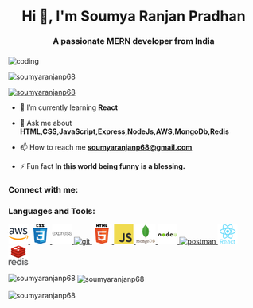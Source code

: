 
<h1 align="center">Hi 👋, I'm Soumya Ranjan Pradhan</h1>
<h3 align="center">A passionate MERN developer from India</h3>
<img align="middle" alt="coding" width="800" src="https://cdn.dribbble.com/users/348324/screenshots/14276162/200926_mr.png?compress=1&resize=450x338&vertical=top">
<p align="left"> <img src="https://komarev.com/ghpvc/?username=soumyaranjanp68&label=Profile%20views&color=0e75b6&style=flat" alt="soumyaranjanp68" /> </p>

<p align="left"> <a href="https://github.com/ryo-ma/github-profile-trophy"><img src="https://github-profile-trophy.vercel.app/?username=soumyaranjanp68" alt="soumyaranjanp68" /></a> </p>

- 🌱 I’m currently learning **React**

- 💬 Ask me about **HTML,CSS,JavaScript,Express,NodeJs,AWS,MongoDb,Redis**

- 📫 How to reach me **soumyaranjanp68@gmail.com**

- ⚡ Fun fact **In this world being funny is a blessing.**

<h3 align="left">Connect with me:</h3>
<p align="left">
</p>

<h3 align="left">Languages and Tools:</h3>
<p align="left"> <a href="https://aws.amazon.com" target="_blank" rel="noreferrer"> <img src="https://raw.githubusercontent.com/devicons/devicon/master/icons/amazonwebservices/amazonwebservices-original-wordmark.svg" alt="aws" width="40" height="40"/> </a> <a href="https://www.w3schools.com/css/" target="_blank" rel="noreferrer"> <img src="https://raw.githubusercontent.com/devicons/devicon/master/icons/css3/css3-original-wordmark.svg" alt="css3" width="40" height="40"/> </a> <a href="https://expressjs.com" target="_blank" rel="noreferrer"> <img src="https://raw.githubusercontent.com/devicons/devicon/master/icons/express/express-original-wordmark.svg" alt="express" width="40" height="40"/> </a> <a href="https://git-scm.com/" target="_blank" rel="noreferrer"> <img src="https://www.vectorlogo.zone/logos/git-scm/git-scm-icon.svg" alt="git" width="40" height="40"/> </a> <a href="https://www.w3.org/html/" target="_blank" rel="noreferrer"> <img src="https://raw.githubusercontent.com/devicons/devicon/master/icons/html5/html5-original-wordmark.svg" alt="html5" width="40" height="40"/> </a> <a href="https://developer.mozilla.org/en-US/docs/Web/JavaScript" target="_blank" rel="noreferrer"> <img src="https://raw.githubusercontent.com/devicons/devicon/master/icons/javascript/javascript-original.svg" alt="javascript" width="40" height="40"/> </a> <a href="https://www.mongodb.com/" target="_blank" rel="noreferrer"> <img src="https://raw.githubusercontent.com/devicons/devicon/master/icons/mongodb/mongodb-original-wordmark.svg" alt="mongodb" width="40" height="40"/> </a> <a href="https://nodejs.org" target="_blank" rel="noreferrer"> <img src="https://raw.githubusercontent.com/devicons/devicon/master/icons/nodejs/nodejs-original-wordmark.svg" alt="nodejs" width="40" height="40"/> </a> <a href="https://postman.com" target="_blank" rel="noreferrer"> <img src="https://www.vectorlogo.zone/logos/getpostman/getpostman-icon.svg" alt="postman" width="40" height="40"/> </a> <a href="https://reactjs.org/" target="_blank" rel="noreferrer"> <img src="https://raw.githubusercontent.com/devicons/devicon/master/icons/react/react-original-wordmark.svg" alt="react" width="40" height="40"/> </a> <a href="https://redis.io" target="_blank" rel="noreferrer"> <img src="https://raw.githubusercontent.com/devicons/devicon/master/icons/redis/redis-original-wordmark.svg" alt="redis" width="40" height="40"/> </a> </p>

<p><img align="left" src="https://github-readme-stats.vercel.app/api/top-langs?username=soumyaranjanp68&show_icons=true&locale=en&layout=compact" alt="soumyaranjanp68" /></p>

<p>&nbsp;<img align="center" src="https://github-readme-stats.vercel.app/api?username=soumyaranjanp68&show_icons=true&locale=en" alt="soumyaranjanp68" /></p>

<p><img align="center" src="https://github-readme-streak-stats.herokuapp.com/?user=soumyaranjanp68&" alt="soumyaranjanp68" /></p>
